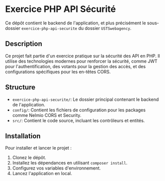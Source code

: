 # Exercice PHP API Sécurité

Ce dépôt contient le backend de l'application, et plus précisément le sous-dossier `exercice-php-api-securite` du dossier `USTSwebagency`.

## Description
Ce projet fait partie d'un exercice pratique sur la sécurité des API en PHP. Il utilise des technologies modernes pour renforcer la sécurité, comme JWT pour l'authentification, des votants pour la gestion des accès, et des configurations spécifiques pour les en-têtes CORS.

## Structure
- `exercice-php-api-securite/`: Le dossier principal contenant le backend de l'application.
- `config/`: Contient les fichiers de configuration pour les packages comme Nelmio CORS et Security.
- `src/`: Contient le code source, incluant les contrôleurs et entités.

## Installation
Pour installer et lancer le projet :
1. Clonez le dépôt.
2. Installez les dépendances en utilisant `composer install`.
3. Configurez vos variables d'environnement.
4. Lancez l'application en local.

